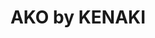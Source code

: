 ---
layout: place
title: "AKO by KENAKI"
permalink: /district-of-columbia/washington/ako-by-kenaki.html
stateAbbr: DC
stateName: District of Columbia
cityName: Washington
seo:
  name: "AKO by KENAKI"
  type: Restaurant
  links: https://www.theroostsedc.com/akobykenaki
description: "AKO by KENAKI serves delicious sushi in Washington, District of Columbia. Try fresh Japanese dishes for a great dining experience. Available for takeout, lunch, and dinner."
place_id: ChIJCUbHLAq5t4kRndasLznj1qE
photos:
  - name: >-
      places/ChIJCUbHLAq5t4kRndasLznj1qE/photos/AeeoHcLhB1ovabmhlk0Nq7Cif8bjz7tdnF61nRW4Y0B3jOvPd626PR0qN3jG21Bk1xHmXzJbM3KJZ7mYrmGhTgaA1FPDesl2bMS2vfSOOmRc8DwmYbG7KHRgtrkMVGBj6W6Frn85nPP_QY4Vn-nVJWr3VfBNxSGyt92sc02ar3_Xc1onjHK7PaPjAFisshR0CSV307EHHiRd4E9z9EJYXcxJoZsD4kRN9MWKmxNlXd2gbzXHJ7CG6H2e0gDwYqFEJwyNMtE8Kd_0PiDu59PmCa64EocqxzyM0u_eaf20v_eue4-3MPYk1dSe3WeDTprRkrU_mYcmtk2BGxcRRC5mM2n5zD5RXpvE9CWDPA-3fOJdS0gT0SlxPqeYpt6ik85hfPGODzt_h06ViLC_yf4hM0gCvb8apJ-JWLbn5qcLOmZevRK7yA
    widthPx: 2592
    heightPx: 1944
    authorAttributions:
      - displayName: Saminda Wijegunawardena
        uri: https://maps.google.com/maps/contrib/103911639702535575368
        photoUri: >-
          https://lh3.googleusercontent.com/a-/ALV-UjUSXXkgtqr0GB455Mc3JOtHuOOV-7Jma18NRDQlY_UI1HPtn5ER=s100-p-k-no-mo
    flagContentUri: >-
      https://www.google.com/local/imagery/report/?cb_client=maps_api_places.places_api&image_key=!1e10!2sCIHM0ogKEICAgIDe6srOTQ&hl=en-US
    googleMapsUri: >-
      https://www.google.com/maps/place//data=!3m4!1e2!3m2!1sCIHM0ogKEICAgIDe6srOTQ!2e10!4m2!3m1!1s0x89b7b90a2cc74609:0xa1d6e3392facd69d
  - name: >-
      places/ChIJCUbHLAq5t4kRndasLznj1qE/photos/AeeoHcKBmvWPMBosuZIoWeb4yKhpdGlIUHulGs6wsmTg_LOpK38QPuBcmcjc_sBabsbnePz6IZyD8HC8qm37rEPBzk8jDmfEj1to0FrdSGJCidBrmTv5mCKsUQmIBeh-X_zJF3V54Sa9PtexaGgcjW2sIKpkTTz-a8b_xs73Sm-ItjNpNbJHvo9zd2CovUatClsZIT0TIJrQ4XdU5fmPzmzO_1IpgjcgzQptLiOzCkSrdhReO1zGbvuQT7Aoan4fQafO2aavYIJ5YctKwFWOGumEvXUm9JcgHSmM_SXC5uwVjJJ7ZIBNhw3ybvC2bIZ1XKjYXhkO4EYaK9zOy9JAqFwPURVtPdHDxLJbrVnwb3viaJ_0Z9zaZBaUV3Bz6C-hUt0jX7iKji2rJ3_x1pEcW0QJK7g8OdR-s6V5hbpl5O6BDI5SuoQu
    widthPx: 4624
    heightPx: 3472
    authorAttributions:
      - displayName: Bethany Lilly
        uri: https://maps.google.com/maps/contrib/108366172668091542249
        photoUri: >-
          https://lh3.googleusercontent.com/a-/ALV-UjXmngJOquDcckOGYRrGXNj6CCF6UB2OkcDgzkD-FV-qFrgEeKvzSg=s100-p-k-no-mo
    flagContentUri: >-
      https://www.google.com/local/imagery/report/?cb_client=maps_api_places.places_api&image_key=!1e10!2sCIHM0ogKEICAgICH5YSczQE&hl=en-US
    googleMapsUri: >-
      https://www.google.com/maps/place//data=!3m4!1e2!3m2!1sCIHM0ogKEICAgICH5YSczQE!2e10!4m2!3m1!1s0x89b7b90a2cc74609:0xa1d6e3392facd69d
  - name: >-
      places/ChIJCUbHLAq5t4kRndasLznj1qE/photos/AeeoHcLquJre9WKDu0l8MO26YCBsLVhmRMj0BJMyV6JA56FGdVBd_uJZcaYv2B6UKDZga9nznBD7ONIXJB9RbGboXyMLkgnudJ33c_N9q1RJfuFCWZfTRJUMfdA1QwrgF_ddVkfJQ6ZJBmlmr9E-YLQ3IiQzXQBlKwPDjtMEwcPSRd7dUc8VDWU5W8KLrznusmvzoRAYRIuWId3bErS1TdLyz5joccoPWd02YoynsU3_L8azsKP7kv9hROwp9q6lnpnb5_c31yXuX4ILrvhSDxngNofdFGwY_tqwjzyHaV_Z0OIgPVz0ccdW76wmJzlxw3jzeGddmiY1UiJrC7dSuaPDLp6OMJF6_-4Sw7wKbKciAgoRuMO7KURrjXtbrGuS8OR57Iks6dboFnhdop8i13uYQHXdV-WBFN36SWZQtGVcHkEERQ
    widthPx: 3000
    heightPx: 4000
    authorAttributions:
      - displayName: William Rich
        uri: https://maps.google.com/maps/contrib/101944248932904279676
        photoUri: >-
          https://lh3.googleusercontent.com/a-/ALV-UjU0_QNJmuHfY3gl3NSMCXQN64qrznfmnCEpWhetdm3G5Nw2Bvxkbg=s100-p-k-no-mo
    flagContentUri: >-
      https://www.google.com/local/imagery/report/?cb_client=maps_api_places.places_api&image_key=!1e10!2sCIHM0ogKEICAgID65d-3Bg&hl=en-US
    googleMapsUri: >-
      https://www.google.com/maps/place//data=!3m4!1e2!3m2!1sCIHM0ogKEICAgID65d-3Bg!2e10!4m2!3m1!1s0x89b7b90a2cc74609:0xa1d6e3392facd69d
  - name: >-
      places/ChIJCUbHLAq5t4kRndasLznj1qE/photos/AeeoHcL1DPa01hwGCwik__b8H1ySO9W6QMQUaVjUfTdzS97aY2g1tAMLTMQjprcfWjK2dXPHtalSncGwSGYS7HlbhJSqqMQPNMJMi_koTah94vbsgVyNJkErNIO8PUhoa4Z9iV9UBCig0bZ2qz6NLt63tlEKmU98WmOPg2R9lRKgBkosRfu7BYPt78Zq3MWkDH6PQ-FAE8DBc8kx6WB2utXrtVBAQBXtdQrEt-vf5ix0Zqyx23HTyFA19ALBeIID8w5j02Quz8rL1eFVyhEQQTSKlbkSIUkuP086_t0rjFHOLyyj_e1V-e83QtFW7K0-JWKfZoV1AMZFbLJWqWLgMDR6WGiKceU9Zw5069_K7WqZTp8RJsQ6QqQhzfWLeo7WKvZixzVhBXubgYq5Dsm7q79KEceL46N1jU9tmtXJ4d_x-H4wagsN
    widthPx: 3024
    heightPx: 3780
    authorAttributions:
      - displayName: Nadia Syed
        uri: https://maps.google.com/maps/contrib/100905429811013706466
        photoUri: >-
          https://lh3.googleusercontent.com/a-/ALV-UjVMDARDLD2UaF5MAU-9FWSOSBcFyQnZaN8NzArkFgNxVEkO7z9Tqw=s100-p-k-no-mo
    flagContentUri: >-
      https://www.google.com/local/imagery/report/?cb_client=maps_api_places.places_api&image_key=!1e10!2sCIHM0ogKEICAgICn3OXjxgE&hl=en-US
    googleMapsUri: >-
      https://www.google.com/maps/place//data=!3m4!1e2!3m2!1sCIHM0ogKEICAgICn3OXjxgE!2e10!4m2!3m1!1s0x89b7b90a2cc74609:0xa1d6e3392facd69d
  - name: >-
      places/ChIJCUbHLAq5t4kRndasLznj1qE/photos/AeeoHcKDZi2gZORmZOxLeq-7k0ltMoXKLYBkQ75vIDvhuZv5JJx5QLQ_gysEKtao3UUrVbDU94JfCm9J92aumPkVg9elMfbo0Di_bRpmzL6pzxJ68tamL-nRNerrDJWUpZ2D-DdyrqDxyp-Sup9ZcsUGvgCdlV8M1HaKAQAr5Pw-5uifWajMtbbWgdFajpma1g0KktgwLQvIihaC0w397F8ojrhEHA2NTxdUrcqvTsA_Cfq1DybpXwgqp0-apTA-8PliRZIFLPv6aSxUh9VNlvS1SPc8s_W2DXyNYHxdqrJhq8yyrgCiski3wgj95RUoLJByGejY6kOsyDiRjrPKv4m6Q-nzYnlCo6JfSlCHBmTWlWLFQOlfdFGCi-71Gm4EaDR-poOeSqisIlYjF2M8EVpCIuUMJZc1lZfZLCwatjaF5swlew
    widthPx: 4000
    heightPx: 1824
    authorAttributions:
      - displayName: Jared McGrath
        uri: https://maps.google.com/maps/contrib/106366071064943181575
        photoUri: >-
          https://lh3.googleusercontent.com/a-/ALV-UjVuWlc8yesydljRY2ta7J0JdTL7ivJtWZGnjILVn_nAF37-uz6lDA=s100-p-k-no-mo
    flagContentUri: >-
      https://www.google.com/local/imagery/report/?cb_client=maps_api_places.places_api&image_key=!1e10!2sCIHM0ogKEICAgIDxkc78OA&hl=en-US
    googleMapsUri: >-
      https://www.google.com/maps/place//data=!3m4!1e2!3m2!1sCIHM0ogKEICAgIDxkc78OA!2e10!4m2!3m1!1s0x89b7b90a2cc74609:0xa1d6e3392facd69d
  - name: >-
      places/ChIJCUbHLAq5t4kRndasLznj1qE/photos/AeeoHcIFlpuNrzL946F03ifsmT25hW8L3wp4zMx9otsNJtCbpotAYzOgYvFzJcF1q48DyRnkUxCfVK0257ySCznjy9ORSCgt3Lmqs5-pLQTdPVIjFwXVG1gMixsb3Fp2lTwhQeDH8Bk10spWcvj3xqLDL2EtMCbE0QXbDnGs64gxZDK2U66QJuRKeOD4779siJD-RIn7ttvJAM_pGQTkpiLUr-33-EdYm07ZkHsX7ZRwRhFlqKE_hQQX7BbENFwWAg1u33qbD_mofTIc5L-qtNijKLJfCp1F8WiptBGE7nexu4VrDgR2kmqqoTt8U3SB765Fh-QZdMGdzUB8rpQC2Ulgf9aBPOPjbN-U4wkBBHzN-0amqhZHTkxltKoLTtU_XIcPkyXOKlLV_3-MVfr1SHoohOUh3cwz9z9A11z6H6WjuCZJqw
    widthPx: 4624
    heightPx: 3472
    authorAttributions:
      - displayName: Emma Cobert
        uri: https://maps.google.com/maps/contrib/117567416219630118483
        photoUri: >-
          https://lh3.googleusercontent.com/a-/ALV-UjV0vyg5zDrBLBoE0fErcMhpcz8SJVL2feX3rYuk5G7P7gd8gy3Z=s100-p-k-no-mo
    flagContentUri: >-
      https://www.google.com/local/imagery/report/?cb_client=maps_api_places.places_api&image_key=!1e10!2sCIHM0ogKEICAgICX6IbcFw&hl=en-US
    googleMapsUri: >-
      https://www.google.com/maps/place//data=!3m4!1e2!3m2!1sCIHM0ogKEICAgICX6IbcFw!2e10!4m2!3m1!1s0x89b7b90a2cc74609:0xa1d6e3392facd69d
  - name: >-
      places/ChIJCUbHLAq5t4kRndasLznj1qE/photos/AeeoHcKhQjHlXm2IcZcsiPf3Qe4km_CSNlHbG_7DBTGiHU8CHjkds9gqP7P1VxXlQLNwk-E31sM-XGURFV-2TrpH8paEDtv68TjvvaOknqL1EKpQsTB858Hzaq4FtiEOp2nnJMg3Ks4Kq47xqKUaifHffB6t8e2XGgvIaXt8OccYHi18UzUzhSenGWkxsw8unwvNUTLQEo1SM8cvMur8RfnS9i_vHSslPvmFy8IZTO1kCN905TEiT_qy-0tzB3RH1R19QTmbQHZ96l0nc0ePaEvkeOiq9Vj-xHPY9jX7J9GWL5wPp5XMNSjC214d5Z0W66nQ32IsaLbgtm6N9l6q8x9KLSGP4lNLCuGhMyzXd-Ty2lqmvQnYH9sEOvkg56coO2sU_Ygns-fWEi8oi28ueNT2zr6pRPA8maIMH3Sc3jk6qyZ31LVv
    widthPx: 2592
    heightPx: 1944
    authorAttributions:
      - displayName: Saminda Wijegunawardena
        uri: https://maps.google.com/maps/contrib/103911639702535575368
        photoUri: >-
          https://lh3.googleusercontent.com/a-/ALV-UjUSXXkgtqr0GB455Mc3JOtHuOOV-7Jma18NRDQlY_UI1HPtn5ER=s100-p-k-no-mo
    flagContentUri: >-
      https://www.google.com/local/imagery/report/?cb_client=maps_api_places.places_api&image_key=!1e10!2sCIHM0ogKEICAgIDe6srOzQE&hl=en-US
    googleMapsUri: >-
      https://www.google.com/maps/place//data=!3m4!1e2!3m2!1sCIHM0ogKEICAgIDe6srOzQE!2e10!4m2!3m1!1s0x89b7b90a2cc74609:0xa1d6e3392facd69d
  - name: >-
      places/ChIJCUbHLAq5t4kRndasLznj1qE/photos/AeeoHcKKyCUbo7lXQ8uVeSjBI8hNY0EGygSEjDh2Hh47yYs8rt4zm7JfgxoC9-jPJP5zUwIhHbkJoS-hxXE-TAoo_MOxpSzXKlH6hQ0Fn_7zULAPZQLF_9-YafhHnE0pXCRB27KRD7qAVEV8qGd-I8B5mc3rPpTNvHPcqq0uP4zAnpNc3CC_fR4sQWXK2JtSshePDyf5o0C6-cchjXV20KCxlR9vRMSmEV5AJliL69Ox0ovsVKMUJHn9rsBwd_Sg_FOcd_mZKDGzeYHF-aSfoIqndYai0islB3f5Exsguk9ssxLpwiqNpCp1vWFIzL79fBfR8oOPuKqx3Uge_HuVwQ0_4tWp9n3zoT6Pq9px6PDL16vWd0JeljYLxc7HLw72hLbQZHbxN5s9UzYoE4yhe2YSO4CNaDzvpBBus08P6yyPW5jViw
    widthPx: 4624
    heightPx: 3472
    authorAttributions:
      - displayName: Emma Cobert
        uri: https://maps.google.com/maps/contrib/117567416219630118483
        photoUri: >-
          https://lh3.googleusercontent.com/a-/ALV-UjV0vyg5zDrBLBoE0fErcMhpcz8SJVL2feX3rYuk5G7P7gd8gy3Z=s100-p-k-no-mo
    flagContentUri: >-
      https://www.google.com/local/imagery/report/?cb_client=maps_api_places.places_api&image_key=!1e10!2sCIHM0ogKEICAgICX6IaySA&hl=en-US
    googleMapsUri: >-
      https://www.google.com/maps/place//data=!3m4!1e2!3m2!1sCIHM0ogKEICAgICX6IaySA!2e10!4m2!3m1!1s0x89b7b90a2cc74609:0xa1d6e3392facd69d
  - name: >-
      places/ChIJCUbHLAq5t4kRndasLznj1qE/photos/AeeoHcIoBJyTZ_jZHCXbJnNepkllk51rVmgf0IT4uD5GpJrW8c1dnCDS--4spKSB94kuHV1mswAYC8xpoCPy8PRiNzsIt9a_m4KbsG9gMXAmdmJjqar283JJ0d4xkG7uEc0T6dyhHmDUigQfFlQgveOeuE3fxWDkHb9egBi1SKBdvR9iRQ3V9ek3QI50iOo4UcMPsILOLKKb9Soog6nvbfYnV1EHZ-DeRdmiD6ceaP-NBwyIjxo9BTLGD7zXlBS2N3BBB2Y0TwjNq3PKryVhpGdNFhmiXMiCDhMpXw_n3bEMV0YdFHfi7MfAu2J7dOWf8q93XiEli4C6pynqN-TaPQc7hG_s3UaTuW8Mbybf31v4zphOXHtomZ-T30C6XlBsZUS_6v80b459-MjImfLKs419CDxymhiz7vn1lPYeZ391b18SpA
    widthPx: 1868
    heightPx: 4000
    authorAttributions:
      - displayName: Jonathan Nugent
        uri: https://maps.google.com/maps/contrib/100503383861053826319
        photoUri: >-
          https://lh3.googleusercontent.com/a-/ALV-UjVLwllAmUS6mB6elIn6nM8Qer-gCmHEz0W2wQ0Fg0UMpnYF8cP2NQ=s100-p-k-no-mo
    flagContentUri: >-
      https://www.google.com/local/imagery/report/?cb_client=maps_api_places.places_api&image_key=!1e10!2sCIHM0ogKEICAgIDV5_2_YQ&hl=en-US
    googleMapsUri: >-
      https://www.google.com/maps/place//data=!3m4!1e2!3m2!1sCIHM0ogKEICAgIDV5_2_YQ!2e10!4m2!3m1!1s0x89b7b90a2cc74609:0xa1d6e3392facd69d
  - name: >-
      places/ChIJCUbHLAq5t4kRndasLznj1qE/photos/AeeoHcLOaeXKP7TOWKsiDjIGMF7-qZF9KtwDpSANGRZErzMQnR9KyUEkuLHnKtf9WUUwFtxsGCO5gfiq0ojKYuyCZPl_xInOJ7g-Va_DBuy61NrJYmAo5ZS-7idM4NCaIsaC2_3pU2igrygqhI_WLKOs2RNXvytLpJyfjPt4oafOIK1XCszafhY6faFiHl3fTrnp11TUDW-k3abg8he3Ea1atzB935W5GugP-ENH3TadnVUtQOdNWmMZOHgK7JuYLJpDKxJ-r9GcapQVuMR1r88-kNogzNDWEoficQMxsmCEMNTnQ8RiEmTNClMyK-WYidPjHPiGN8cai1j2EZcUSpFGaSmBNM7DHHhI-VMyYqUZ4_BFMPccOHflhFZsYgxfZniyjfuZwa142LB8waJop1UG4oM4ogxf6s7ViaU6IXEXA8k_tQ
    widthPx: 1722
    heightPx: 2224
    authorAttributions:
      - displayName: Stephen Clark
        uri: https://maps.google.com/maps/contrib/105767831185097385214
        photoUri: >-
          https://lh3.googleusercontent.com/a-/ALV-UjWa-hcfeYzEfx-BGHgVMsyo8PT73EqGJPOQyS6mLTsLJGawhhW55A=s100-p-k-no-mo
    flagContentUri: >-
      https://www.google.com/local/imagery/report/?cb_client=maps_api_places.places_api&image_key=!1e10!2sCIHM0ogKEICAgICRyp_kUg&hl=en-US
    googleMapsUri: >-
      https://www.google.com/maps/place//data=!3m4!1e2!3m2!1sCIHM0ogKEICAgICRyp_kUg!2e10!4m2!3m1!1s0x89b7b90a2cc74609:0xa1d6e3392facd69d
address: 1401 Pennsylvania Ave. SE, Washington, DC 20003, USA
street: 1401 Pennsylvania Ave. SE
city: Washington
state: DC
zip: '20003'
country: USA
neighborhood: Southeast Washington
latitude: '38.879802'
longitude: '-76.985228'
accessibility_options:
  wheelchairAccessibleEntrance: true
  wheelchairAccessibleRestroom: true
business_status: OPERATIONAL
name: AKO by KENAKI
google_maps_links:
  directionsUri: >-
    https://www.google.com/maps/dir//''/data=!4m7!4m6!1m1!4e2!1m2!1m1!1s0x89b7b90a2cc74609:0xa1d6e3392facd69d!3e0
  placeUri: https://maps.google.com/?cid=11661758119874975389
  writeAReviewUri: >-
    https://www.google.com/maps/place//data=!4m3!3m2!1s0x89b7b90a2cc74609:0xa1d6e3392facd69d!12e1
  reviewsUri: >-
    https://www.google.com/maps/place//data=!4m4!3m3!1s0x89b7b90a2cc74609:0xa1d6e3392facd69d!9m1!1b1
  photosUri: >-
    https://www.google.com/maps/place//data=!4m3!3m2!1s0x89b7b90a2cc74609:0xa1d6e3392facd69d!10e5
primary_type: Sushi Restaurant
opening_hours:
  regular: null
  current: null
secondary_opening_hours:
  regular:
    weekdayDescriptions: null
    type: null
  current:
    weekdayDescriptions: null
    type: null
phone: (571) 279-8667
price_level: null
price_range: $30 &mdash; 50
rating: '4.9'
rating_count: 0
website: https://www.theroostsedc.com/akobykenaki
reviews:
  - ChdDSUhNMG9nS0VJQ0FnSUNuM09Yai1nRRAB
  - ChZDSUhNMG9nS0VJQ0FnSUN2bmJiX2ZREAE
  - ChdDSUhNMG9nS0VJQ0FnSUNYN2NhQWtRRRAB
  - ChdDSUhNMG9nS0VJQ0FnSURlNnZLcDBnRRAB
  - ChdDSUhNMG9nS0VJQ0FnSUNYNlBhbzBBRRAB
parking_options: {}
payment_options:
  acceptsCreditCards: true
allow_dogs: null
curbside_pickup: null
delivery: null
dine_in: true
good_for_children: null
good_for_groups: null
good_for_sports: false
live_music: false
menu_for_children: false
outdoor_seating: null
reservable: true
restroom: true
serves_beer: null
serves_breakfast: null
serves_brunch: null
serves_cocktails: null
serves_coffee: null
serves_dinner: true
serves_dessert: true
serves_lunch: true
serves_vegetarian_food: null
serves_wine: true
takeout: true
update_category: essentials
summary: null

---